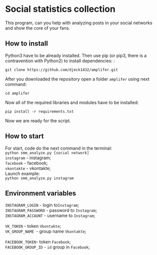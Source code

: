 # Social statistics collection
This program, can you help with analyzing posts in your social networks and show the core of your fans.


## How to install

Python3 have to be already installed. Then use pip (or pip3, there is a contravention with Python2) to install dependencies: :<br>

``` git clone https://github.com/djeck1432/amplifer.git ```

After you downloaded the repository open a folder ```amplifer``` using next command: <br>

```cd amplifer```

Now all of the required libraries and modules have to be installed:<br>

```pip install -r requirements.txt ```<br>

Now we are ready for the script.

## How to start 
For start, code do the next command in the terminal:<br>
```python smm_analyze.py [social network]```<br>
```instagram``` - instagram;<br>
```facebook``` - facebook; <br>
```vkontakte``` - vkontakte;<br>
Launch example:<br>
```python smm_analyze.py instagram```<br>


## Environment variables 

```INSTAGRAM_LOGIN``` - login to```Instagram```;<br>
```INSTAGRAM_PASSWORD``` - password to ```Instagram```;<br>
```INSTAGRAM_ACCAUNT``` - username to  ```Instagram```;<br>
<br>
```VK_TOKEN``` - token ```Vkontakte```;<br>
```VK_GROUP_NAME ```- group name ```Vkontakte```;<br>
<br>
```FACEBOOK_TOKEN```- token ```Facebook```;<br>
```FACEBOOK_GROUP_ID``` - ```id``` group in  ```Facebook```;
